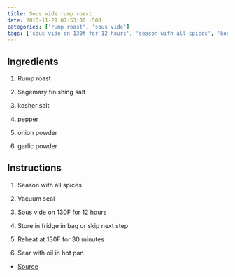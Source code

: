 ```yaml
---
title: Sous vide rump roast
date: 2015-11-29 07:53:00 -500
categories: ['rump roast', 'sous vide']
tags: ['sous vide on 130f for 12 hours', 'season with all spices', 'kosher salt', 'sagemary finishing salt', 'store in fridge in bag or skip next step', 'onion powder', 'garlic powder', 'vacuum seal', 'pepper', 'rump roast', 'sear with oil in hot pan', 'reheat at 130f for 30 minutes']
---
```


## Ingredients

1.  Rump roast
2.  Sagemary finishing salt
3.  kosher salt
4.  pepper
5.  onion powder
6.  garlic powder

## Instructions

1.  Season with all spices
2.  Vacuum seal
3.  Sous vide on 130F for 12 hours
4.  Store in fridge in bag or skip next step
5.  Reheat at 130F for 30 minutes
6.  Sear with oil in hot pan

-   [Source](http://nomnompaleo.com/post/1668594212/sous-vide-grass-fed-bottom-round-roast)
